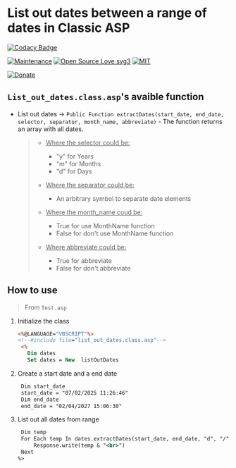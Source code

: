 # List out dates between a range of dates in Classic ASP

[![Codacy Badge](https://app.codacy.com/project/badge/Grade/122c5874b8a24300b7b0d8a957761557)](https://app.codacy.com/gh/R0mb0/List_out_dates_between_a_range_of_dates_classic_asp/dashboard?utm_source=gh&utm_medium=referral&utm_content=&utm_campaign=Badge_grade)

[![Maintenance](https://img.shields.io/badge/Maintained%3F-yes-green.svg)](https://github.com/R0mb0/https://github.com/R0mb0/List_out_dates_between_a_range_of_dates_classic_asp)
[![Open Source Love svg3](https://badges.frapsoft.com/os/v3/open-source.svg?v=103)](https://github.com/R0mb0/List_out_dates_between_a_range_of_dates_classic_asp)
[![MIT](https://img.shields.io/badge/License-MIT-blue.svg)](https://opensource.org/license/mit)

[![Donate](https://img.shields.io/badge/PayPal-Donate%20to%20Author-blue.svg)](http://paypal.me/R0mb0)

## `List_out_dates.class.asp`'s avaible function

- List out dates -> `Public Function extractDates(start_date, end_date, selector, separator, month_name, abbreviate)` - The function returns an array with all dates.
  >
  > - <ins>Where the selector could be:</ins>
  >   - "y" for Years
  >   - "m" for Months
  >   - "d" for Days
  >
  > - <ins>Where the separator could be:</ins>
  >   - An arbitrary symbol to separate date elements
  >
  > - <ins>Where the month_name coud be:</ins>
  >   - True for use MonthName function
  >   - False for don't use MonthName function
  >
  > - <ins>Where abbreviate could be:</ins>
  >   - True for abbreviate
  >   - False for don't abbreviate

## How to use 

> From `Test.asp`

1. Initialize the class
   ```asp
   <%@LANGUAGE="VBSCRIPT"%>
   <!--#include file="list_out_dates.class.asp"-->
    <%
      Dim dates
      Set dates = New  listOutDates
   ```

2. Create a start date and a end date
   ```asp
    Dim start_date
    start_date = "07/02/2025 11:26:46" 
    Dim end_date
    end_date = "02/04/2027 15:06:30" 
   ```
3. List out all dates from range
   ```asp
    Dim temp 
    For Each temp In dates.extractDates(start_date, end_date, "d", "/", True, False)
        Response.write(temp & "<br>")
    Next
   %>
   ```
